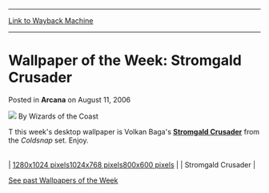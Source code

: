 
---
[Link to Wayback Machine](https://web.archive.org/web/20220704004151/https://magic.wizards.com/en/articles/archive/arcana/wallpaper-week-stromgald-crusader-2006-08-11)

[_metadata_:author]:- "Wizards of the Coast"
[_metadata_:description]:- "T this week's desktop wallpaper is Volkan Baga's Stromgald Crusader from the Coldsnap set. Enjoy. 1280x1024 pixels1024x768 pixels800x600 pixels   See past Wallpapers of the Week"
[_metadata_:generator]:- "Drupal 7 (http://drupal.org)"
[_metadata_:node]:- "703486"
[_metadata_:publish_date]:- "2006-08-11"
[_metadata_:source]:- "div-main-content"
[_metadata_:title]:- "Wallpaper of the Week: Stromgald Crusader"
[_metadata_:wayback_capture_timestamp]:- "2022-07-04 00:41:51"
[_metadata_:wayback_raw_url]:- "https://web.archive.org/web/20220704004151id_/https://magic.wizards.com/en/articles/archive/arcana/wallpaper-week-stromgald-crusader-2006-08-11"
[_metadata_:wayback_url]:- "https://magic.wizards.com/en/articles/archive/arcana/wallpaper-week-stromgald-crusader-2006-08-11"
---


Wallpaper of the Week: Stromgald Crusader
=========================================



 Posted in **Arcana**
 on August 11, 2006 






![](https://media.magic.wizards.com/styles/auth_small/public/images/person/wizards_author.jpg)
By Wizards of the Coast











T this week's desktop wallpaper is Volkan Baga's **[Stromgald Crusader](https://gatherer.wizards.com/Pages/Card/Details.aspx?name=Stromgald+Crusader)** from the *Coldsnap* set. Enjoy.



|  |  |  |
| --- | --- | --- |
| 
[1280x1024 pixels](/sites/mtg/files/image_legacy_migration/mtg/images/daily/wallpapers/Wallpaper_StromgaldCrusader_1280x1024.jpg)[1024x768 pixels](/sites/mtg/files/image_legacy_migration/mtg/images/daily/wallpapers/Wallpaper_StromgaldCrusader_1024x768.jpg)[800x600 pixels](/sites/mtg/files/image_legacy_migration/mtg/images/daily/wallpapers/Wallpaper_StromgaldCrusader_800x600.jpg) |  | Stromgald Crusader |

[See past Wallpapers of the Week](/en/articles/archive/wallpaper-week-archive-2003-11-10)







